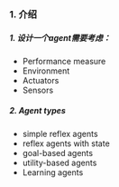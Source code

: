### 1. 介绍
##### 1. 设计一个agent需要考虑：
- Performance measure
- Environment
- Actuators
- Sensors
##### 2. Agent types
- simple reflex agents
- reflex agents with state
- goal-based agents
- utility-based agents
- Learning agents